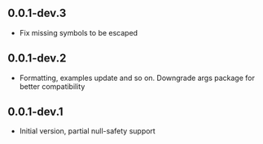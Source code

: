 ## 0.0.1-dev.3

- Fix missing symbols to be escaped

## 0.0.1-dev.2

- Formatting, examples update and so on. Downgrade args package for better compatibility

## 0.0.1-dev.1

- Initial version, partial null-safety support